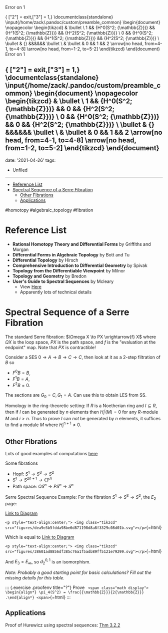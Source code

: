 Error on 1

{ ["2"] = exit,["3"] = 1,} 
\documentclass{standalone}
\input{/home/zack/.pandoc/custom/preamble_common}
\begin{document}
\nopagecolor
\begin{tikzcd}
    & \bullet \\
    1 && {H^0(S^2; {\mathbb{Z}})} && {H^1(S^2; {\mathbb{Z}})} && {H^2(S^2; {\mathbb{Z}})} \\
    0 && {H^0(S^2; {\mathbb{Z}})} && {H^1(S^2; {\mathbb{Z}})} && {H^2(S^2; {\mathbb{Z}})} \\
    \bullet & {} &&&&&& \bullet \\
    & \bullet & 0 && 1 && 2
    \arrow[no head, from=4-1, to=4-8]
    \arrow[no head, from=1-2, to=5-2]
\end{tikzcd}
\end{document}
Error on 1

{ ["2"] = exit,["3"] = 1,} 
\documentclass{standalone}
\input{/home/zack/.pandoc/custom/preamble_common}
\begin{document}
\nopagecolor
\begin{tikzcd}
    & \bullet \\
    1 && {H^0(S^2; {\mathbb{Z}})} && 0 && {H^2(S^2; {\mathbb{Z}})} \\
    0 && {H^0(S^2; {\mathbb{Z}})} && 0 && {H^2(S^2; {\mathbb{Z}})} \\
    \bullet & {} &&&&&& \bullet \\
    & \bullet & 0 && 1 && 2
    \arrow[no head, from=4-1, to=4-8]
    \arrow[no head, from=1-2, to=5-2]
\end{tikzcd}
\end{document}
---
date: '2021-04-26'
tags:
- Unfiled
---

-   [Reference List](#reference-list)
-   [Spectral Sequence of a Serre Fibration](#spectral-sequence-of-a-serre-fibration)
    -   [Other Fibrations](#other-fibrations)
    -   [Applications](#applications)














\#homotopy \#algebraic_topology \#fibration

Reference List
==============

-   **Rational Homotopy Theory and Differential Forms** by Griffiths and Morgan
-   **Differential Forms in Algebraic Topology** by Bott and Tu
-   **Differential Topology** by Hirsch
-   **Comprehensive Introduction to Differential Geometry** by Spivak
-   **Topology from the Differentiable Viewpoint** by Milnor
-   **Topology and Geometry** by Bredon
-   **User's Guide to Spectral Sequences** by Mcleary
    -   View [Here](http://www.math.hcmuns.edu.vn/~nvdong/DoiDongDieuNhom/McCleary%20J.%20User%20s%20guide%20to%20spectral%20sequences%20(2ed.,%20CUP,%202001)(575s).pdf)
    -   Apparently lots of technical details

Spectral Sequence of a Serre Fibration
======================================

The standard Serre fibration: $\Omega X \to PX \xrightarrow{f} X$ where $\Omega X$ is the loop space, $PX$ is the path space, and $f$ is the "evaluation at the endpoint" map. Note that $PX$ is contractible!

Consider a SES $0 \to A \to B \to C \to C$, then look at it as a 2-step filtration of $B$ so

-   $F^0B = B$,
-   $F^1B = A$,
-   $F^2B = 0$.

The sections are $G_0 = C, G_1 = A$. Can use this to obtain LES from SS.

Homology in the ring-theoretic setting: If $R$ is a Noetherian ring and $I \subseteq R$, then if $I$ can be generated by $n$ elements then $H_I^i(M) = 0$ for any $R$-module $M$ and $i > n$. Thus to prove $I$ can *not* be generated by $n$ elements, it suffices to find a module $M$ where $H_I^{n+1} \neq 0$.

Other Fibrations
----------------

Lots of good examples of computations [here](https://en.wikipedia.org/wiki/Serre_spectral_sequence)

Some fibrations

-   Hopf: $S^1 \to S^3 \to S^2$
-   $S^1 \to S^{2n+1} \to{\mathbb{CP}}^n$
-   Path space: $\Omega S^n \to PS^n \to S^n$

Serre Spectral Sequence Example: For the fibration $S^1 \to S^3 \to S^2$, the $E_2$ page:

[Link to Diagram](https://q.uiver.app/?q=WzAsMTYsWzIsMSwiSF4wKFNeMjsgXFxaWikiXSxbMiwyLCJIXjAoU14yOyBcXFpaKSJdLFs0LDEsIkheMShTXjI7IFxcWlopIl0sWzQsMiwiSF4xKFNeMjsgXFxaWikiXSxbNiwxLCJIXjIoU14yOyBcXFpaKSJdLFs2LDIsIkheMihTXjI7IFxcWlopIl0sWzEsM10sWzAsMywiXFxidWxsZXQiXSxbNywzLCJcXGJ1bGxldCJdLFsxLDAsIlxcYnVsbGV0Il0sWzEsNCwiXFxidWxsZXQiXSxbMCwyLCIwIl0sWzIsNCwiMCJdLFswLDEsIjEiXSxbNCw0LCIxIl0sWzYsNCwiMiJdLFs3LDgsIiIsMCx7InN0eWxlIjp7ImhlYWQiOnsibmFtZSI6Im5vbmUifX19XSxbOSwxMCwiIiwwLHsic3R5bGUiOnsiaGVhZCI6eyJuYW1lIjoibm9uZSJ9fX1dXQ==)

`<p style="text-align:center;"> <img class="tikzcd" src="figures/dea9e3b5fdda98be6d871198d8a8f3329c08d01b.svg"></p>`{=html}

Which is equal to [Link to Diagram](https://q.uiver.app/?q=WzAsMTYsWzIsMSwiSF4wKFNeMjsgXFxaWikiXSxbMiwyLCJIXjAoU14yOyBcXFpaKSJdLFs0LDEsIjAiXSxbNCwyLCIwIl0sWzYsMSwiSF4yKFNeMjsgXFxaWikiXSxbNiwyLCJIXjIoU14yOyBcXFpaKSJdLFsxLDNdLFswLDMsIlxcYnVsbGV0Il0sWzcsMywiXFxidWxsZXQiXSxbMSwwLCJcXGJ1bGxldCJdLFsxLDQsIlxcYnVsbGV0Il0sWzAsMiwiMCJdLFsyLDQsIjAiXSxbMCwxLCIxIl0sWzQsNCwiMSJdLFs2LDQsIjIiXSxbNyw4LCIiLDAseyJzdHlsZSI6eyJoZWFkIjp7Im5hbWUiOiJub25lIn19fV0sWzksMTAsIiIsMCx7InN0eWxlIjp7ImhlYWQiOnsibmFtZSI6Im5vbmUifX19XV0=)

`<p style="text-align:center;"> <img class="tikzcd" src="figures/38601ad8856df385c76a1f5adb89ff5121e79299.svg"></p>`{=html}

And $E_3 = E_\infty$, so $d_2^{0,1}$ is an isomorphism.

*Note: Probably a good starting point for basic calculations? Fill out the missing details for this table.*

::: {.exercise .proofenv title="?"}
Prove `
<span class="math display">
\begin{align*}
\pi_4(S^2) = \frac{{\mathbb{Z}}}{2{\mathbb{Z}}}
.\end{align*}
<span>`{=html}
:::

Applications
------------

Proof of Hurewicz using spectral sequences: [Thm 3.2.2](http://homepages.math.uic.edu/~mholmb2/serre.pdf)
